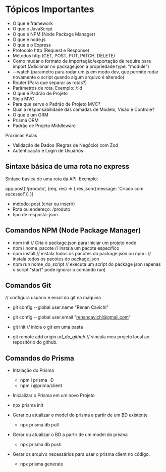# Tópicos Importantes

- O que é framework
- O que é JavaScript
- O que é NPM (Node Package Manager)
- O que é node.js
- O que é o Express
- Protocolo http (Request e Response)
- Métodos http (GET, POST, PUT, PATCH, DELETE)
- Como mudar o formato de importação/exportação de require para import (Adicionar no package.json a propriedade type: "module")
- --watch (parametro para rodar um js em modo dev, que permite rodar novamente o script quando algum arquivo é alterado)
- Router (Para que separar as rotas?)
- Parâmetros de rota. Exemplo: /:id
- O que é Padrão de Projeto
- Sigla MVC
- Para que serve o Padrão de Projeto MVC?
- Qual a responsabilidade das camadas de Modelo, Visão e Controle?
- O que é um ORM
- Prisma ORM
- Padrão de Projeto Middleware

Próximas Aulas

- Validação de Dados (Regras de Negócio) com Zod
- Autenticação e Login de Usuários

## Sintaxe básica de uma rota no express
Sintaxe básica de uma rota da API. Exemplo:

app.post('/produto', (req, res) => {
  res.json({message: 'Criado com sucesso!'})
})

- método: post (criar ou inserir)
- Rota ou endereço: /produto
- tipo de resposta: json

## Comandos NPM (Node Package Manager)

- npm init // Cria o package.json para iniciar um projeto node
- npm i nome_pacote // instala um pacote específico
- npm install // instala todos os pacotes do package.json 
ou 
  npm i // instala todos os pacotes do package.json
- npm run nome_do_script // executa um script do package json (apenas o script "start" pode ignorar o comando run)

## Comandos Git

// configura usuário e email do git na máquina
- git config --global user.name "Renan Cavichi"
- git config --global user.email "renancavichi@gmail.com" 

- git init // inicia o git em uma pasta
- git remote add origin _url_do_github_ // vincula meu projeto local ao repositório do github.

## Comandos do Prisma

- Intalação do Prisma
  - npm i prisma -D
  - npm i @prima/client

 - Inicializar o Prisma em um novo Projeto
  - npx prisma init

- Gerar ou atualizar o model do prisma a partir de um BD existente
  - npx prisma db pull

- Gerar ou atualizar o BD a partir de um model do prisma
  - npx prisma db push 

- Gerar os arquivo necessários para usar o prisma client no código.
  - npx prisma generate